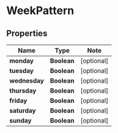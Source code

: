# WeekPattern

## Properties

Name | Type | Note
---- | ---- | ----
**monday** | **Boolean** | [optional] 
**tuesday** | **Boolean** | [optional] 
**wednesday** | **Boolean** | [optional] 
**thursday** | **Boolean** | [optional] 
**friday** | **Boolean** | [optional] 
**saturday** | **Boolean** | [optional] 
**sunday** | **Boolean** | [optional] 

